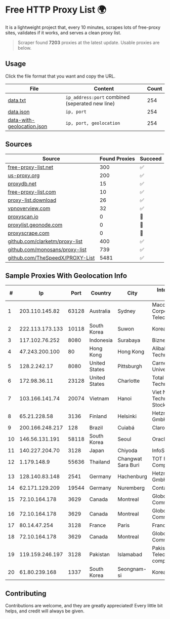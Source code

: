 
# Free HTTP Proxy List 🌍

It is a lightweight project that, every 10 minutes, scrapes lots of free-proxy sites, validates if it works, and serves a clean proxy list.


> Scraper found **7203** proxies at the latest update. Usable proxies are below.

## Usage

Click the file format that you want and copy the URL.


|File|Content|Count|
|----|-------|-----|
|[data.txt](https://raw.githubusercontent.com/themiralay/Proxy-List-World/master/data.txt)|`ip_address:port` combined (seperated new line)|254|
|[data.json](https://raw.githubusercontent.com/themiralay/Proxy-List-World/master/data.json)|`ip, port`|254|
|[data-with-geolocation.json](https://raw.githubusercontent.com/themiralay/Proxy-List-World/master/data-with-geolocation.json)|`ip, port, geolocation`|254|

## Sources

|Source|Found Proxies|Succeed|
|------|-------------|-------|
|[free-proxy-list.net](https://free-proxy-list.net)|300|✅|
|[us-proxy.org](https://www.us-proxy.org)|200|✅|
|[proxydb.net](http://proxydb.net)|15|✅|
|[free-proxy-list.com](https://free-proxy-list.com/?page=&port=&type%5B%5D=http&type%5B%5D=https&up_time=0&search=Search)|10|✅|
|[proxy-list.download](https://www.proxy-list.download/HTTP)|26|✅|
|[vpnoverview.com](https://vpnoverview.com/privacy/anonymous-browsing/free-proxy-servers)|32|✅|
|[proxyscan.io](https://www.proxyscan.io)|0|🚫|
|[proxylist.geonode.com](https://proxylist.geonode.com/api/proxy-list?limit=300&page=1&sort_by=lastChecked&sort_type=desc&protocols=http,https)|0|🚫|
|[proxyscrape.com](https://api.proxyscrape.com/v2/?request=displayproxies&protocol=http&timeout=10000&country=all&ssl=all&anonymity=all)|0|🚫|
|[github.com/clarketm/proxy-list](https://raw.githubusercontent.com/clarketm/proxy-list/master/proxy-list-raw.txt)|400|✅|
|[github.com/monosans/proxy-list](https://raw.githubusercontent.com/monosans/proxy-list/main/proxies/http.txt)|739|✅|
|[github.com/TheSpeedX/PROXY-List](https://raw.githubusercontent.com/TheSpeedX/PROXY-List/master/http.txt)|5481|✅|


## Sample Proxies With Geolocation Info

|#|Ip|Port|Country|City|Internet Service Provider|
|-|--|----|-------|----|-------------------------|
|1|203.110.145.82|63128|Australia|Sydney|Macquarie Corporate Telecommunications|
|2|222.113.173.133|10118|South Korea|Suwon|Korea Telecom|
|3|117.102.76.252|8080|Indonesia|Surabaya|Biznet Networks|
|4|47.243.200.100|80|Hong Kong|Hong Kong|Alibaba (US) Technology Co., Ltd.|
|5|128.2.242.17|8080|United States|Pittsburgh|Carnegie Mellon University|
|6|172.98.36.11|23128|United States|Charlotte|Total Uptime Technologies, LLC|
|7|103.166.141.74|20074|Vietnam|Hanoi|Viet NAM Cloud Technology Joint Stock Company|
|8|65.21.228.58|3136|Finland|Helsinki|Hetzner Online GmbH|
|9|200.166.248.217|128|Brazil|Cuiabá|Claro S.A|
|10|146.56.131.191|58118|South Korea|Seoul|Oracle Corporation|
|11|140.227.204.70|3128|Japan|Chiyoda|InfoSphere|
|12|1.179.148.9|55636|Thailand|Changwat Sara Buri|TOT Public Company Limited|
|13|128.140.83.148|2541|Germany|Hachenburg|Hetzner Online GmbH|
|14|62.171.129.209|19544|Germany|Nuremberg|Contabo GmbH|
|15|72.10.164.178|3629|Canada|Montreal|GloboTech Communications|
|16|72.10.164.178|3629|Canada|Montreal|GloboTech Communications|
|17|80.14.47.254|3128|France|Paris|France Telecom|
|18|72.10.164.178|3629|Canada|Montreal|GloboTech Communications|
|19|119.159.246.197|3128|Pakistan|Islamabad|Pakistan Telecommuication company limited|
|20|61.80.239.168|1337|South Korea|Seongnam-si|Korea Telecom|



## Contributing

Contributions are welcome, and they are greatly appreciated! Every
little bit helps, and credit will always be given.

